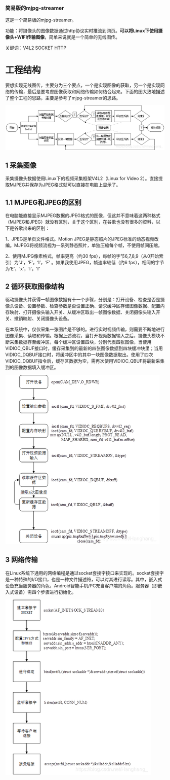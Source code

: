 ### 简易版的mjpg-streamer

这是一个简易版的mjpg-streamer。

功能：将摄像头的图像数据通过http协议实时推流到网页。**可以将Linux下使用摄像头+WIFI传输图像**，简单来说就是一个简单的无线图传。

关键词：V4L2 SOCKET HTTP



# 工程结构

要想实现无线图传，主要分为三个要点，一个是实现图像的获取，另一个是实现网络的传输，最后是要考虑图像获取和网络传输如何结合起来。下面的图大致地描述了整个工程的思路，主要是参考了mjpg-streamer的思路。

![在这里插入图片描述](readme.assets/20190711095004904.png)





## 1 采集图像



采集摄像头数据使用Linux下的视频采集框架V4L2（Linux for Video 2）。直接提取MJPEG并保存为JPEG格式就可以直接在电脑上显示了。



## 1.1 MJPEG和JPEG的区别

在电脑能直接显示MJPEG数据的JPEG格式的图像，但这并不意味着这两种格式（MJPEG和JPEG）就没有区别，关于这个区别，在谷歌也没有很多的资料，以下是谷歌出来的区别：

1、JPEG是单页文件格式。Motion JPEG是静态照片的JPEG标准的动态视频改编。MJPEG将视频流视为一系列静态照片，单独压缩每个帧，不使用帧间压缩。

2、使用MJPG像素格式，帧率更高（约30 fps），每帧的字节6,7,8,9（从0开始索引）为’J’，‘F’，‘I’，‘F’ 。如果我使用JPEG，帧速率较低（约6 fps），相同的字节为’E’，‘x’，‘i’，‘f’


## 2 循环获取图像结构

驱动摄像头并获得一帧图像数据有十一个步骤，分别是：打开设备、检查是否是摄像头设备、设置参数、检查参数是否设置正确、请求缓冲区存储图像数据、配置内存映射、打开摄像头输入开关、从缓冲区取出一帧图像数据、关闭摄像头输入开关、撤销映射、关闭摄像头设备。

在本系统中，仅仅采集一张图片是不够的。进行实时视频传输，则需要不断地进行图像采集、读取和传输。根据上述流程，当打开视频数据输入之后，摄像头模块不断采集数据存至缓冲区，每个缓冲区设置四块，分别代表四张图像，当使用VIDIOC_QBUF接口时，缓存采集到的最新的四张图像数据到四块缓冲块里；当用VIDIOC_DQBUF接口时，将缓冲区中的其中一块图像数据取出。使用了四次VIDIOC_DQBUF指令后，缓存区数据为空，需再次使用VIDIOC_QBUF将最新采集到的图像数据填入缓冲区。

![在这里插入图片描述](readme.assets/2019071110061941.png)





## 3 网络传输

在Linux系统下通用的网络编程是通过socket套接字接口来实现的。socket套接字是一种特殊的I/O接口，也是一种文件描述符，可以对其进行读写。其中，嵌入式设备充当服务器的角色，Android智能手机/PC充当客户端的角色。服务器（即嵌入式设备）需四个步骤进行初始化。



![在这里插入图片描述](readme.assets/20190711101157650.png)